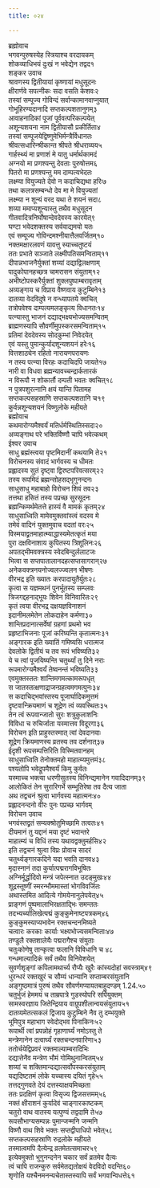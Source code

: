 ```yaml
---
title: ०२४

---
```

ब्रह्मोवाच  
भगवन्पुरुषस्येह स्त्रियाश्च वरदायकम्  
शोकव्याधिभयं दुःखं न भवेद्येन तद्वद१  
शङ्कर उवाच  
श्रावणस्य द्वितीयायां कृष्णायां मधुसूदनः  
क्षीरार्णवे सपत्नीकः सदा वसति केशवः२  
तस्यां सम्पूज्य गोविन्दं सर्वान्कामानवाप्नुयात्  
गोभूहिरण्यदानादि सप्तकल्पशतानुगम्३  
आवाहनादिकां पूजां पूर्ववत्परिकल्पयेत्  
अशून्यशयना नाम द्वितीयासौ प्रकीर्तिता४  
तस्यां सम्पूजयेद्विष्णुमेभिर्मन्त्रैर्विधानतः  
श्रीवत्सधारिन्श्रीकान्त श्रीपते श्रीधराव्यय५  
गार्हस्थ्यं मा प्रणाशं मे यातु धर्मार्थकामदं  
अग्नयो मा प्रणश्यन्तु देवताः पुरुषोत्तम६  
पितरो मा प्रणश्यन्तु मम दाम्पत्यभेदतः  
लक्ष्म्या वियुज्यते देवो न कदाचिद्यथा हरिः७  
तथा कलत्रसम्बन्धो देव मा मे वियुज्यतां  
लक्ष्म्या न शून्यं वरद यथा ते शयनं सदा८  
शय्या ममाप्यशून्यास्तु तथैव मधुसूदन  
गीतवादित्रनिर्घोषान्देवदेवस्य कारयेत्९  
घण्टा भवेदशक्तस्य सर्ववाद्यमयो यतः  
एवं सम्पूज्य गोविन्दमश्नीयात्तैलवर्जितम्१०  
नक्तमक्षारलवणं यावत्तु स्याच्चतुष्टयं  
ततः प्रभाते सञ्जाते लक्ष्मीपतिसमन्विताम्११  
दीपान्नभाजनैर्युक्तां शय्यां दद्याद्विलक्षणाम्  
पादुकोपानहच्छत्र चामरासन संयुताम्१२  
अभीष्टोपस्करैर्युक्तां शुक्लपुष्पाम्बरावृताम्  
अव्यङ्गाय च विप्राय वैष्णवाय कुटुम्बिने१३  
दातव्या वेदविदुषे न वन्ध्यापतये क्वचित्  
तत्रोपवेश्य दाम्पत्यमलङ्कृत्य विधानतः१४  
पत्न्यास्तु भाजनं दद्याद्भक्ष्यभोज्यसमन्वितम्  
ब्राह्मणस्यापि सौवर्णीमुपस्करसमन्विताम्१५  
प्रतिमां देवदेवस्य सोदकुम्भां निवेदयेत्  
एवं यस्तु पुमान्कुर्यादशून्यशयनं हरेः१६  
वित्तशाठ्येन रहितो नारायणपरायणः  
न तस्य पत्न्या विरहः कदाचिदपि जायते१७  
नारी वा विधवा ब्रह्मन्यावच्चन्द्रार्कतारकं  
न विरूपौ न शोकार्तौ दम्पती भवतः क्वचित्१८  
न पुत्रपशुरत्नानि क्षयं यान्ति पितामह  
सप्तकल्पसहस्राणि सप्तकल्पशतानि च१९  
कुर्वन्नशून्यशयनं विष्णुलोके महीयते  
ब्रह्मोवाच  
कथमारोग्यमैश्वर्यं मतिर्धर्मस्थितिस्सदा२०  
अव्यङ्गाथ परे भक्तिर्विष्णौ चापि भवेत्कथम्  
ईश्वर उवाच  
साधु ब्रह्मंस्त्वया पृष्टमिदानीं कथयामि ते२१  
विरोचनस्य संवादं भार्गवस्य च धीमतः  
प्रह्लादस्य सुतं दृष्ट्वा द्विरष्टपरिवत्सरम्२२  
तस्य रूपमिदं ब्रह्मन्सोहसद्भृगुनन्दनः  
साधुसाधु महाबाहो विरोचन शिवं तव२३  
तत्तथा हसितं तस्य पप्रच्छ सुरसूदनः  
ब्रह्मन्किमर्थमेतत्ते हास्यं वै मामकं कृतम्२४  
साधुसाध्विति मामेवमुक्तवांस्त्वं वदस्व मे  
तमेवं वादिनं युक्तमुवाच वदतां वरः२५  
विस्मयाद्व्रतमाहात्म्याद्धास्यमेतत्कृतं मया  
पुरा दक्षविनाशाय कुपितस्य त्रिशूलिनः२६  
अपतद्भीमवक्त्रस्य स्वेदबिन्दुर्ललाटजः  
भित्वा स सप्तपातालानदहत्सप्तसागरान्२७  
अनेकवक्त्रनयनोज्वलज्ज्वलन भीषणः  
वीरभद्र इति ख्यातः करपादायुतैर्युतः२८  
कृत्वा स यज्ञमथनं पुनर्भूतस्य सम्प्लवः  
त्रिजगद्दहनाद्भूयः शिवेन विनिवारितः२९  
कृतं त्वया वीरभद्र दक्षयज्ञविनाशनं  
इदानीमलमेतेन लोकदाहेन कर्मणा३०  
शान्तिप्रदानात्सर्वेषां ग्रहणां प्रथमो भव  
प्रहृष्टाभिजनाः पूजां करिष्यन्ति कृतात्मनः३१  
अङ्गारक इति ख्यातिं गमिष्यसि धरात्मज  
देवलोके द्वितीयं च तव रूपं भविष्यति३२  
ये च त्वां पूजयिष्यन्ति चतुर्थ्यां तु दिने नराः  
रूपमारोग्यमैश्वर्यं तेष्वनन्तं भविष्यति३३  
एवमुक्तस्ततः शान्तिमगमत्कामरूपधृत्  
स जातस्तत्क्षणाद्राजन्ग्रहत्वमगमत्पुनः३४  
स कदाचिद्भवांस्तस्य पूजार्घादिकमुत्तमं  
दृष्टवान्क्रियमाणं च शूद्रेण त्वं व्यवस्थितः३५  
तेन त्वं रूपवान्जातो सुरः शत्रुकुलाशनिः  
विविधा च रुचिर्जाता यस्मात्तव विदूरगा३६  
विरोचन इति प्राहुस्तस्मात् त्वां देवदानवाः  
शूद्रेण क्रियमाणस्य व्रतस्य तव दर्शनात्३७  
ईदृशी रूपसम्पत्तिरिति विस्मितवानहम्  
साधुसाध्विति तेनोक्तमहो माहात्म्यमुत्तमं३८  
पश्यतोपि भवेद्रूपमैश्वर्यं किमु कुर्वतः  
यस्माच्च भक्त्या धरणीसुतस्य विनिन्द्यमानेन गवादिदानम्३९  
आलोकितं तेन सुरारिगर्भे सम्भूतिरेषा तव दैत्य जाता  
अथ तद्वचनं श्रुत्वा भार्गवस्य महात्मनः४०  
प्रह्लादनन्दनो वीरः पुनः पप्रच्छ भार्गवम्  
विरोचन उवाच  
भगवंस्तद्व्रतं सम्यक्श्रोतुमिच्छामि तत्वतः४१  
दीयमानं तु यद्दानं मया दृष्टं भवान्तरे  
माहात्म्यं च विधिं तस्य यथावद्वक्तुमर्हसि४२  
इति तद्वचनं श्रुत्वा विप्रः प्रोवाच सादरं  
चतुर्थ्यङ्गारकदिने यदा भवति दानव४३  
मृदास्नानं तदा कुर्यात्पद्मरागविभूषितः  
अग्निर्मूर्द्धादिवो मन्त्रं जपेत्स्नात उदङ्मुखः४४  
शूद्रस्तूष्णीं स्मरन्भौममास्तां भोगविवर्जितः  
अथास्तमित आदित्ये गोमयेनानुलेपयेत्४५  
प्राङ्गणं पुष्पमालाभिरक्षताद्भिः समन्ततः  
तदभ्यर्च्यालिखेत्पद्मं कुङ्कुमेनाष्टपत्रकम्४६  
कुङ्कुमस्याप्यभावेन रक्तचन्दनमिष्यते  
चत्वारः करकाः कार्याः भक्ष्यभोज्यसमन्विताः४७  
तण्डुलै रक्तशालेयैः पद्मरागैश्च संयुताः  
चतुःकोणेषु तान्कृत्वा फलानि विविधानि च ४८  
गन्धमाल्यादिकं सर्वं तथैव विनिवेशयेत्  
सुवर्णशृङ्गां कपिलामथार्च्य रौप्यैः खुरैः कांस्यदोहां सवस्त्राम्४९  
धुरन्धरं रक्तखुरं च सौम्यं धान्यानि सप्ताम्बरसंयुतानि  
अङ्गुष्ठमात्रं पुरुषं तथैव सौवर्णमप्यायतबाहुदण्डम् 1.24.५०  
चतुर्भुजं हेममयं च ताम्रपात्रे गुडस्योपरि सर्पियुक्तम्  
सामस्वरज्ञाय जितेन्द्रियाय वाग्रूपशीलान्वयसंयुताय५१  
दातव्यमेतत्सकलं द्विजाय कुटुम्बिने नैव तु दम्भयुक्ते  
भूमिपुत्र महाभाग स्वेदोद्भव पिनाकिनः५२  
रूपार्थी त्वां प्रपन्नोहं गृहाणार्घ्यं नमोऽस्तु ते  
मन्त्रेणानेन दत्वार्घ्यं रक्तचन्दनवारिणा५३  
ततोर्चयेद्विप्रवरं रक्तमाल्याम्बरादिभिः  
दद्यात्तेनैव मन्त्रेण भौमं गोमिथुनान्वितम्५४  
शय्यां च शक्तिमान्दद्यात्सर्वोपस्करसंयुताम्  
यद्यदिष्टतमं लोके यच्चास्य दयितं गृहे५५  
तत्तद्गुणवते देयं दत्तस्याक्षयमिच्छता  
ततः प्रदक्षिणं कृत्वा विसृज्य द्विजसत्तमम्५६  
नक्तं क्षीराशनं कुर्यादेवं चाङ्गारकाष्टकम्  
चतुरो वाथ वातस्य यत्पुण्यं तद्वदामि ते५७  
रूपसौभाग्यसम्पन्नः पुमान्जन्मनि जन्मनि  
विष्णौ वाथ शिवे भक्तः सप्तद्वीपाधिपो भवेत्५८  
सप्तकल्पसहस्राणि रुद्रलोके महीयते  
तस्मात्वमपि दैत्येन्द्र व्रतमेतत्समाचर५९  
इत्येवमुक्तो भुगुनन्दनेन चकार सर्वं व्रतमेव दैत्यः  
त्वं चापि राजन्कुरु सर्वमेतद्यतोक्षयं वेदविदो वदन्ति६०  
शृणोति यश्चैनमनन्यचेतास्तस्यापि सर्वं भगवान्विधत्ते६१